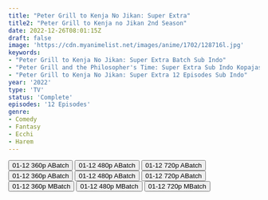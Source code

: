 ```yaml
---
title: "Peter Grill to Kenja No Jikan: Super Extra"
title2: "Peter Grill to Kenja no Jikan 2nd Season"
date: 2022-12-26T08:01:15Z
draft: false
image: 'https://cdn.myanimelist.net/images/anime/1702/128716l.jpg'
keywords:
- "Peter Grill to Kenja No Jikan: Super Extra Batch Sub Indo"
- "Peter Grill and the Philosopher's Time: Super Extra Sub Indo Kopajasubs"
- "Peter Grill to Kenja No Jikan: Super Extra 12 Episodes Sub Indo"
year: '2022'
type: 'TV'
status: 'Complete'
episodes: '12 Episodes'
genre:
- Comedy
- Fantasy
- Ecchi
- Harem
---
```


<div class="d-g gg-5 gtc-r ai-c">
<button onclick="window.open('?barcz=20221227_PeterGrill-S2-360p-zip/PeterGrill.S2_360p','_blank')">01-12 360p ABatch</button>
<button onclick="window.open('?barcz=20221227_PeterGrill-S2-360p-zip/PeterGrill.S2_480p','_blank')">01-12 480p ABatch</button>
<button onclick="window.open('?barcz=20221227_PeterGrill-S2-360p-zip/PeterGrill.S2_720p','_blank')">01-12 720p ABatch</button>
<button onclick="window.open('?barc=MzwivE1OEZ_20221227/Batch/1-12/Kuramanime-PTGRL_S2-1_12-Mp4360','_blank')">01-12 360p ABatch</button>
<button onclick="window.open('?barc=MzwivE1OEZ_20221227/Batch/1-12/Kuramanime-PTGRL_S2-1_12-Mp4480','_blank')">01-12 480p ABatch</button>
<button onclick="window.open('?barc=MzwivE1OEZ_20221227/Batch/1-12/Kuramanime-PTGRL_S2-1_12-Mp4720','_blank')">01-12 720p ABatch</button>
<button onclick="window.open('?bmed=mrmk8raqmyk2v8b','_blank')">01-12 360p MBatch</button>
<button onclick="window.open('?bmed=foeew6mwhrxccu5','_blank')">01-12 480p MBatch</button>
<button onclick="window.open('?bmed=pew7w6g2ubo6v9y','_blank')">01-12 720p MBatch</button>
</div>